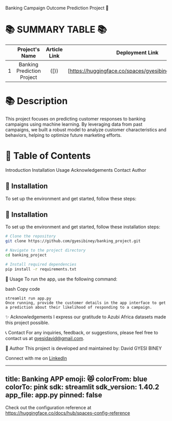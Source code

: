 
Banking Campaign Outcome Prediction Project 🚀

📚 **SUMMARY TABLE 📚**
=========================
|  | Project's Name          | Article Link                                                  | Deployment Link                                            |
|:-:|:------------------------:|:--------------------------------------------------------------:|:----------------------------------------------------------:|
| 1 | Banking Prediction Project|  ([))                             | [https://huggingface.co/spaces/gyesibiney/banking_APP) |



📚 **Description**
=======================
This project focuses on predicting customer responses to banking campaigns using machine learning. By leveraging data from past campaigns, we built a robust model to analyze customer characteristics and behaviors, helping to optimize future marketing efforts.

📖 **Table of Contents**
=======================
Introduction
Installation
Usage
Acknowledgements
Contact
Author

🔧 **Installation**
---------------------
To set up the environment and get started, follow these steps:

🔧 **Installation**
---------------------
To set up the environment and get started, follow these installation steps:

```bash
# Clone the repository
git clone https://github.com/gyesibiney/banking_project.git

# Navigate to the project directory
cd banking_project

# Install required dependencies
pip install -r requirements.txt
```


🚀 Usage
To run the app, use the following command:

bash
Copy code
```
streamlit run app.py
Once running, provide the customer details in the app interface to get a prediction about their likelihood of responding to a campaign.
```

✨ Acknowledgements
I express our gratitude to Azubi Africa datasets made this project possible.


📞 Contact
For any inquiries, feedback, or suggestions, please feel free to contact us at gyesidavid@gmail.com.


👥 Author
This project is developed and maintained by:
David GYESI BINEY

Connect with me on [LinkedIn](https://www.linkedin.com/in/david-gyesi-biney)














---
title: Banking APP
emoji: 😻
colorFrom: blue
colorTo: pink
sdk: streamlit
sdk_version: 1.40.2
app_file: app.py
pinned: false
---

Check out the configuration reference at https://huggingface.co/docs/hub/spaces-config-reference
